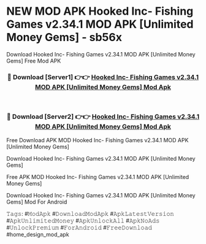 # NEW MOD APK Hooked Inc- Fishing Games v2.34.1 MOD APK [Unlimited Money Gems] - sb56x
Download Hooked Inc- Fishing Games v2.34.1 MOD APK [Unlimited Money Gems] Free Mod APK

<div align="center">
<h3>🔴 Download [Server1] 👉👉 <a href="https://apk-comot.site?title=Hooked_Inc-_Fishing_Games_v2.34.1_MOD_APK_[Unlimited_Money_Gems]">Hooked Inc- Fishing Games v2.34.1 MOD APK [Unlimited Money Gems] Mod Apk</a></h3><br>

<h3>🔴 Download [Server2] 👉👉 <a href="https://apk-comot.site?title=Hooked_Inc-_Fishing_Games_v2.34.1_MOD_APK_[Unlimited_Money_Gems]">Hooked Inc- Fishing Games v2.34.1 MOD APK [Unlimited Money Gems] Mod Apk</a></h3>
</div>


Free Download APK MOD Hooked Inc- Fishing Games v2.34.1 MOD APK [Unlimited Money Gems]

Download Hooked Inc- Fishing Games v2.34.1 MOD APK [Unlimited Money Gems] 

Free APK MOD Hooked Inc- Fishing Games v2.34.1 MOD APK [Unlimited Money Gems] 

Download Hooked Inc- Fishing Games v2.34.1 MOD APK [Unlimited Money Gems] Mod For Android

𝚃𝚊𝚐𝚜: #𝙼𝚘𝚍𝙰𝚙𝚔 #𝙳𝚘𝚠𝚗𝚕𝚘𝚊𝚍𝙼𝚘𝚍𝙰𝚙𝚔 #𝙰𝚙𝚔𝙻𝚊𝚝𝚎𝚜𝚝𝚅𝚎𝚛𝚜𝚒𝚘𝚗 #𝙰𝚙𝚔𝚄𝚗𝚕𝚒𝚖𝚒𝚝𝚎𝚍𝙼𝚘𝚗𝚎𝚢 #𝙰𝚙𝚔𝚄𝚗𝚕𝚘𝚌𝚔𝙰𝚕𝚕 #𝙰𝚙𝚔𝙽𝚘𝙰𝚍𝚜 #𝚄𝚗𝚕𝚘𝚌𝚔𝙿𝚛𝚎𝚖𝚒𝚞𝚖 #𝙵𝚘𝚛𝙰𝚗𝚍𝚛𝚘𝚒𝚍 #𝙵𝚛𝚎𝚎𝙳𝚘𝚠𝚗𝚕𝚘𝚊𝚍 #home_design_mod_apk